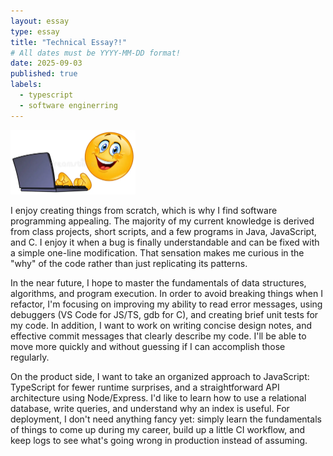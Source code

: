 ```yaml
---
layout: essay
type: essay
title: "Technical Essay?!"
# All dates must be YYYY-MM-DD format!
date: 2025-09-03
published: true
labels:
  - typescript
  - software enginerring
---
```


<img width="200px" class="rounded float-start pe-4" src="../img/emoticon.webp">


I enjoy creating  things from scratch, which is why I find software programming appealing. The majority of my current knowledge is derived from class projects, short scripts, and a few programs in Java, JavaScript, and C. I enjoy it when a bug is finally understandable and can be fixed with a simple one-line modification. That sensation makes me curious in the "why" of the code rather than just replicating its patterns.


In the near future, I hope to master the fundamentals of data structures, algorithms, and program execution. In order to avoid breaking things when I refactor, I'm focusing on improving my ability to read error messages, using debuggers (VS Code for JS/TS, gdb for C), and creating brief unit tests for my code. In addition, I want to work on writing concise design notes, and effective commit messages that clearly describe my code. I'll be able to move more quickly and without guessing if I can accomplish those regularly.


On the product side, I want to take an organized approach to JavaScript:  TypeScript for fewer runtime surprises, and a straightforward API architecture using Node/Express. I'd like to learn how to use a relational database, write queries, and understand why an index is useful. For deployment, I don't need anything fancy yet: simply learn the fundamentals of things to come up during my career, build up a little CI workflow, and keep logs to see what's going wrong in production instead of assuming.
